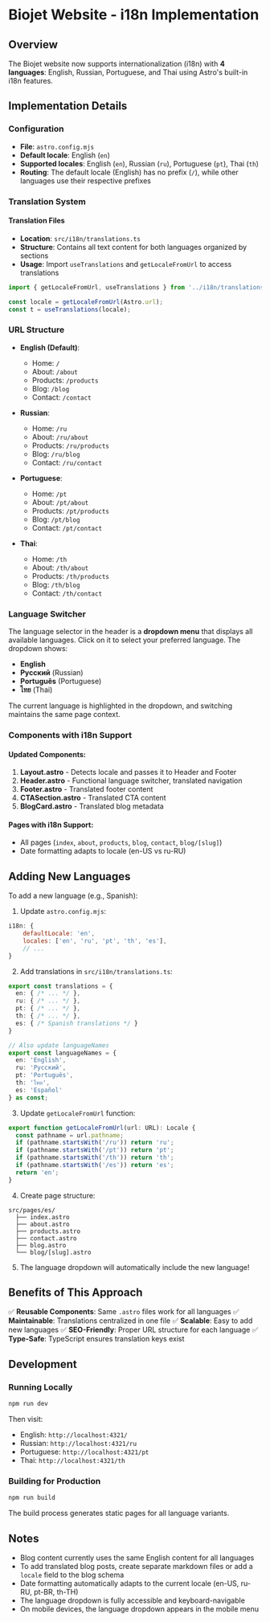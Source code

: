 # Biojet Website - i18n Implementation

## Overview
The Biojet website now supports internationalization (i18n) with **4 languages**: English, Russian, Portuguese, and Thai using Astro's built-in i18n features.

## Implementation Details

### Configuration
- **File**: `astro.config.mjs`
- **Default locale**: English (`en`)
- **Supported locales**: English (`en`), Russian (`ru`), Portuguese (`pt`), Thai (`th`)
- **Routing**: The default locale (English) has no prefix (`/`), while other languages use their respective prefixes

### Translation System

#### Translation Files
- **Location**: `src/i18n/translations.ts`
- **Structure**: Contains all text content for both languages organized by sections
- **Usage**: Import `useTranslations` and `getLocaleFromUrl` to access translations

```typescript
import { getLocaleFromUrl, useTranslations } from '../i18n/translations';

const locale = getLocaleFromUrl(Astro.url);
const t = useTranslations(locale);
```

### URL Structure
- **English (Default)**: 
  - Home: `/`
  - About: `/about`
  - Products: `/products`
  - Blog: `/blog`
  - Contact: `/contact`

- **Russian**: 
  - Home: `/ru`
  - About: `/ru/about`
  - Products: `/ru/products`
  - Blog: `/ru/blog`
  - Contact: `/ru/contact`

- **Portuguese**: 
  - Home: `/pt`
  - About: `/pt/about`
  - Products: `/pt/products`
  - Blog: `/pt/blog`
  - Contact: `/pt/contact`

- **Thai**: 
  - Home: `/th`
  - About: `/th/about`
  - Products: `/th/products`
  - Blog: `/th/blog`
  - Contact: `/th/contact`

### Language Switcher
The language selector in the header is a **dropdown menu** that displays all available languages. Click on it to select your preferred language. The dropdown shows:
- **English**
- **Русский** (Russian)
- **Português** (Portuguese)
- **ไทย** (Thai)

The current language is highlighted in the dropdown, and switching maintains the same page context.

### Components with i18n Support

#### Updated Components:
1. **Layout.astro** - Detects locale and passes it to Header and Footer
2. **Header.astro** - Functional language switcher, translated navigation
3. **Footer.astro** - Translated footer content
4. **CTASection.astro** - Translated CTA content
5. **BlogCard.astro** - Translated blog metadata

#### Pages with i18n Support:
- All pages (`index`, `about`, `products`, `blog`, `contact`, `blog/[slug]`)
- Date formatting adapts to locale (en-US vs ru-RU)

## Adding New Languages

To add a new language (e.g., Spanish):

1. Update `astro.config.mjs`:
```javascript
i18n: {
    defaultLocale: 'en',
    locales: ['en', 'ru', 'pt', 'th', 'es'],
    // ...
}
```

2. Add translations in `src/i18n/translations.ts`:
```typescript
export const translations = {
  en: { /* ... */ },
  ru: { /* ... */ },
  pt: { /* ... */ },
  th: { /* ... */ },
  es: { /* Spanish translations */ }
}

// Also update languageNames
export const languageNames = {
  en: 'English',
  ru: 'Русский',
  pt: 'Português',
  th: 'ไทย',
  es: 'Español'
} as const;
```

3. Update `getLocaleFromUrl` function:
```typescript
export function getLocaleFromUrl(url: URL): Locale {
  const pathname = url.pathname;
  if (pathname.startsWith('/ru')) return 'ru';
  if (pathname.startsWith('/pt')) return 'pt';
  if (pathname.startsWith('/th')) return 'th';
  if (pathname.startsWith('/es')) return 'es';
  return 'en';
}
```

4. Create page structure:
```
src/pages/es/
  ├── index.astro
  ├── about.astro
  ├── products.astro
  ├── contact.astro
  ├── blog.astro
  └── blog/[slug].astro
```

5. The language dropdown will automatically include the new language!

## Benefits of This Approach

✅ **Reusable Components**: Same `.astro` files work for all languages
✅ **Maintainable**: Translations centralized in one file
✅ **Scalable**: Easy to add new languages
✅ **SEO-Friendly**: Proper URL structure for each language
✅ **Type-Safe**: TypeScript ensures translation keys exist

## Development

### Running Locally
```bash
npm run dev
```
Then visit:
- English: `http://localhost:4321/`
- Russian: `http://localhost:4321/ru`
- Portuguese: `http://localhost:4321/pt`
- Thai: `http://localhost:4321/th`

### Building for Production
```bash
npm run build
```

The build process generates static pages for all language variants.

## Notes
- Blog content currently uses the same English content for all languages
- To add translated blog posts, create separate markdown files or add a `locale` field to the blog schema
- Date formatting automatically adapts to the current locale (en-US, ru-RU, pt-BR, th-TH)
- The language dropdown is fully accessible and keyboard-navigable
- On mobile devices, the language dropdown appears in the mobile menu

